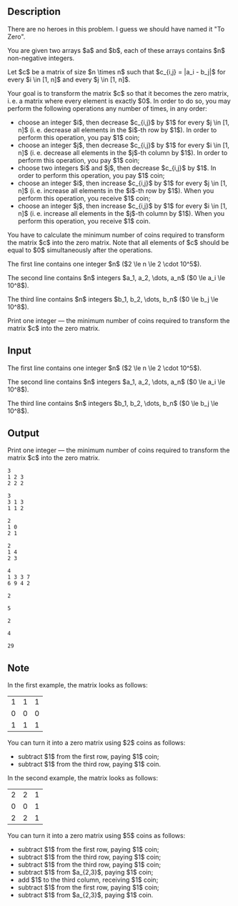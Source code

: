 ## Description

<div><p><span class="tex-font-style-it">There are no heroes in this problem. I guess we should have named it "To Zero".</span></p><p>You are given two arrays $a$ and $b$, each of these arrays contains $n$ non-negative integers.</p><p>Let $c$ be a matrix of size $n \times n$ such that $c_{i,j} = |a_i - b_j|$ for every $i \in [1, n]$ and every $j \in [1, n]$.</p><p>Your goal is to transform the matrix $c$ so that it becomes the zero matrix, i. e. a matrix where <span class="tex-font-style-bf">every</span> element is <span class="tex-font-style-bf">exactly</span> $0$. In order to do so, you may perform the following operations any number of times, in any order:</p><ul> <li> choose an integer $i$, then decrease $c_{i,j}$ by $1$ for every $j \in [1, n]$ (i. e. decrease all elements in the $i$-th row by $1$). In order to perform this operation, you <span class="tex-font-style-bf">pay</span> $1$ coin; </li><li> choose an integer $j$, then decrease $c_{i,j}$ by $1$ for every $i \in [1, n]$ (i. e. decrease all elements in the $j$-th column by $1$). In order to perform this operation, you <span class="tex-font-style-bf">pay</span> $1$ coin; </li><li> choose two integers $i$ and $j$, then decrease $c_{i,j}$ by $1$. In order to perform this operation, you <span class="tex-font-style-bf">pay</span> $1$ coin; </li><li> choose an integer $i$, then increase $c_{i,j}$ by $1$ for every $j \in [1, n]$ (i. e. increase all elements in the $i$-th row by $1$). When you perform this operation, you <span class="tex-font-style-bf">receive</span> $1$ coin; </li><li> choose an integer $j$, then increase $c_{i,j}$ by $1$ for every $i \in [1, n]$ (i. e. increase all elements in the $j$-th column by $1$). When you perform this operation, you <span class="tex-font-style-bf">receive</span> $1$ coin. </li></ul><p>You have to calculate the minimum number of coins required to transform the matrix $c$ into the zero matrix. Note that all elements of $c$ should be equal to $0$ <span class="tex-font-style-bf">simultaneously</span> after the operations.</p></div><div class="input-specification"><p>The first line contains one integer $n$ ($2 \le n \le 2 \cdot 10^5$).</p><p>The second line contains $n$ integers $a_1, a_2, \dots, a_n$ ($0 \le a_i \le 10^8$).</p><p>The third line contains $n$ integers $b_1, b_2, \dots, b_n$ ($0 \le b_j \le 10^8$).</p></div><div class="output-specification"><p>Print one integer — the minimum number of coins required to transform the matrix $c$ into the zero matrix.</p></div>

## Input

<p>The first line contains one integer $n$ ($2 \le n \le 2 \cdot 10^5$).</p><p>The second line contains $n$ integers $a_1, a_2, \dots, a_n$ ($0 \le a_i \le 10^8$).</p><p>The third line contains $n$ integers $b_1, b_2, \dots, b_n$ ($0 \le b_j \le 10^8$).</p>

## Output

<p>Print one integer — the minimum number of coins required to transform the matrix $c$ into the zero matrix.</p>





```input1
3
1 2 3
2 2 2
```




```input2
3
3 1 3
1 1 2
```




```input3
2
1 0
2 1
```




```input4
2
1 4
2 3
```




```input5
4
1 3 3 7
6 9 4 2
```




```output1
2
```




```output2
5
```




```output3
2
```




```output4
4
```




```output5
29
```



## Note

<p>In the first example, the matrix looks as follows:</p><center> <table class="tex-tabular"><tbody><tr><td class="tex-tabular-text-align-center">1</td><td class="tex-tabular-text-align-center">1</td><td class="tex-tabular-text-align-center">1</td></tr><tr><td class="tex-tabular-text-align-center">0</td><td class="tex-tabular-text-align-center">0</td><td class="tex-tabular-text-align-center">0</td></tr><tr><td class="tex-tabular-text-align-center">1</td><td class="tex-tabular-text-align-center">1</td><td class="tex-tabular-text-align-center">1</td></tr></tbody></table> </center><p>You can turn it into a zero matrix using $2$ coins as follows:</p><ul> <li> subtract $1$ from the first row, paying $1$ coin; </li><li> subtract $1$ from the third row, paying $1$ coin. </li></ul><p>In the second example, the matrix looks as follows:</p><center> <table class="tex-tabular"><tbody><tr><td class="tex-tabular-text-align-center">2</td><td class="tex-tabular-text-align-center">2</td><td class="tex-tabular-text-align-center">1</td></tr><tr><td class="tex-tabular-text-align-center">0</td><td class="tex-tabular-text-align-center">0</td><td class="tex-tabular-text-align-center">1</td></tr><tr><td class="tex-tabular-text-align-center">2</td><td class="tex-tabular-text-align-center">2</td><td class="tex-tabular-text-align-center">1</td></tr></tbody></table> </center><p>You can turn it into a zero matrix using $5$ coins as follows:</p><ul> <li> subtract $1$ from the first row, paying $1$ coin; </li><li> subtract $1$ from the third row, paying $1$ coin; </li><li> subtract $1$ from the third row, paying $1$ coin; </li><li> subtract $1$ from $a_{2,3}$, paying $1$ coin; </li><li> add $1$ to the third column, receiving $1$ coin; </li><li> subtract $1$ from the first row, paying $1$ coin; </li><li> subtract $1$ from $a_{2,3}$, paying $1$ coin. </li></ul>
